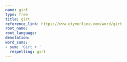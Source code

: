 ```yaml
---
name: girt
type: free
title: girt
reference_link: https://www.etymonline.com/word/girt
root_name: 
root_language: 
denotation: 
word_sums:
- sum: 'Girt + '
  respelling: girt
---
```

